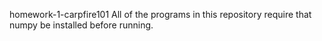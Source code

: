 homework-1-carpfire101
All of the programs in this repository require that numpy be installed before running.

